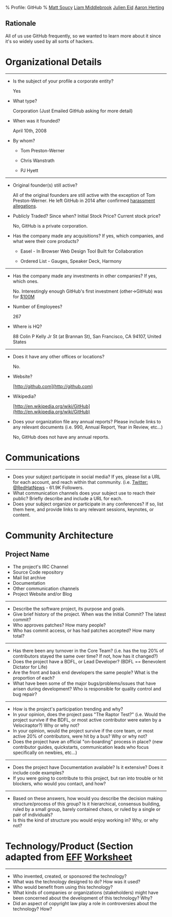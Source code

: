 % Profile: GitHub
% [Matt Soucy](msoucy@csh.rit.edu)
  [Liam Middlebrook](liammiddlebrook@gmail.com)
  [Julien Eid](jeid@csh.rit.edu)
  [Aaron Herting](adh2380@rit.edu)


## Rationale

All of us use GitHub frequently, so we wanted to learn more about it since it's so widely used by all sorts of hackers.

# Organizational Details

---

- Is the subject of your profile a corporate entity?

    Yes

- What type?

    Corporation (Just Emailed GitHub asking for more detail)

- When was it founded?

    April 10th, 2008

- By whom?

    * Tom Preston-Werner

    * Chris Wanstrath

    * PJ Hyett

---

- Original founder(s) still active?

    All of the original founders are still active with the exception of Tom Preston-Werner.
He left GitHub in 2014 after confirmed [harassment allegations].

- Publicly Traded? Since when? Initial Stock Price? Current stock price?

    No, GitHub is a private corporation.

- Has the company made any acquisitions? If yes, which companies, and what were their core products?

    * Easel - In Browser Web Design Tool Built for Collaboration

    * Ordered List - Gauges, Speaker Deck, Harmony

---

- Has the company made any investments in other companies? If yes, which ones.

    No. Interestingly enough GitHub's first investment (other->GitHub) was for [$100M]

- Number of Employees?

    267

- Where is HQ?

    88 Colin P Kelly Jr St (at Brannan St), San Francisco, CA 94107, United States

---

- Does it have any other offices or locations?

    No.

- Website?

    [http://github.com](http://github.com)

- Wikipedia?

    [http://en.wikipedia.org/wiki/GitHub](http://en.wikipedia.org/wiki/GitHub)

- Does your organization file any annual reports? Please include links to any relevant documents (i.e. 990, Annual Report, Year in Review, etc...)

    No, GitHub does not have any annual reports.

[harassment allegations]: http://bits.blogs.nytimes.com/2014/04/21/github-founder-resigns-after-investigation/
[$100M]: http://go.bloomberg.com/tech-deals/2012-07-09-github-takes-100m-in-largest-investment-by-andreessen-horowitz/

# Communications

---

- Does your subject participate in social media? If yes, please list a URL for each account, and reach within that community. (i.e. <a target="_blank" href="https://twitter.com/redhatnews">Twitter: @RedHatNews</a> - 61.9K Followers.
- What communication channels does your subject use to reach their public? Briefly describe and include a URL for each.
- Does your subject organize or participate in any conferences? If so, list them here, and provide links to any relevant sessions, keynotes, or content.

# Community Architecture

## Project Name

- The project's IRC Channel
- Source Code repository
- Mail list archive
- Documentation
- Other communication channels
- Project Website and/or Blog

---

- Describe the software project, its purpose and goals.
- Give brief history of the project. When was the Initial Commit? The latest commit?
- Who approves patches? How many people?
- Who has commit access, or has had patches accepted?  How many total?

---

- Has there been any turnover in the Core Team? (i.e. has the top 20% of contributors stayed the same over time? If not, how has it changed?)
- Does the project have a BDFL, or Lead Developer? (BDFL == Benevolent Dictator for Life)
- Are the front and back end developers the same people? What is the proportion of each?
- What have been some of the major bugs/problems/issues that have arisen during development? Who is responsible for quality control and bug repair?

---

- How is the project's participation trending and why?
- In your opinion, does the project pass "The Raptor Test?" (i.e. Would the project survive if the BDFL, or most active contributor were eaten by a Velociraptor?) Why or why not?
- In your opinion, would the project survive if the core team, or most active 20% of contributors, were hit by a bus? Why or why not?
- Does the project have an official "on-boarding" process in place?  (new contributor guides, quickstarts, communication leads who focus specifically on newbies, etc...)

---

- Does the project have Documentation available? Is it extensive?  Does it include code examples?
- If you were going to contribute to this project, but ran into trouble or hit blockers, who would you contact, and how?

---

- Based on these answers, how would you describe the decision making structure/process of this group?
  Is it hierarchical, consensus building, ruled by a small group, barely contained chaos, or ruled by a single or pair of individuals?
- Is this the kind of structure you would enjoy working in? Why, or why not?

# Technology/Product (Section adapted from [EFF](EFF) [Worksheet](http://www.teachingcopyright.org/handout/technology-history-worksheet)

---

- Who invented, created, or sponsored the technology?
- What was the technology designed to do? How was it used?
- Who would benefit from using this technology?
- What kinds of companies or organizations (stakeholders) might have been concerned about the development of this technology? Why?
- Did an aspect of copyright law play a role in controversies about the technology? How?

